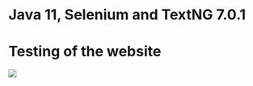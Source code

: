 # Java 11, Selenium and TextNG 7.0.1

# Testing of the  website

![]( https://pbs.twimg.com/media/FarBVNUXoAAm6oS?format=png&name=900x900 )
